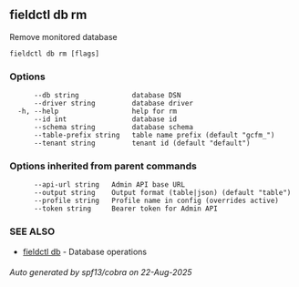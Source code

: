 ## fieldctl db rm

Remove monitored database

```
fieldctl db rm [flags]
```

### Options

```
      --db string             database DSN
      --driver string         database driver
  -h, --help                  help for rm
      --id int                database id
      --schema string         database schema
      --table-prefix string   table name prefix (default "gcfm_")
      --tenant string         tenant id (default "default")
```

### Options inherited from parent commands

```
      --api-url string   Admin API base URL
      --output string    Output format (table|json) (default "table")
      --profile string   Profile name in config (overrides active)
      --token string     Bearer token for Admin API
```

### SEE ALSO

* [fieldctl db](fieldctl_db.md)	 - Database operations

###### Auto generated by spf13/cobra on 22-Aug-2025
